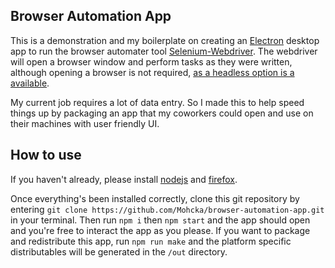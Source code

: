 ## Browser Automation App

This is a demonstration and my boilerplate on creating an [Electron](https://electronjs.org/) desktop app to run the browser automater tool [Selenium-Webdriver](https://www.seleniumhq.org/projects/webdriver/).  The webdriver will open a browser window and perform tasks as they were written, although opening a browser is not required, [as a headless option is a available](https://stackoverflow.com/a/48677891).

My current job requires a lot of data entry.  So I made this to help speed things up by packaging an app that my coworkers could open and use on their machines with user friendly UI.

## How to use

If you haven't already, please install [nodejs](https://nodejs.org/en/) and [firefox](https://www.mozilla.org/en-US/firefox/new/).

Once everything's been installed correctly, clone this git repository by entering `git clone https://github.com/Mohcka/browser-automation-app.git` in your terminal.  Then run `npm i` then `npm start` and the app should open and you're free to interact the app as you please.   If you want to package and redistribute this app, run `npm run make` and the platform specific distributables will be generated in the `/out` directory.